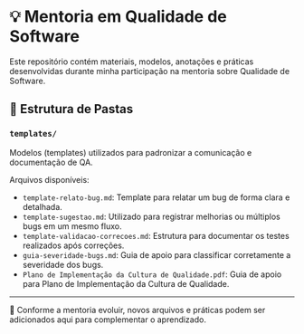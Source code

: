 # 💡 Mentoria em Qualidade de Software

Este repositório contém materiais, modelos, anotações e práticas desenvolvidas durante minha participação na mentoria sobre Qualidade de Software.

## 📁 Estrutura de Pastas

### `templates/`
Modelos (templates) utilizados para padronizar a comunicação e documentação de QA.

Arquivos disponíveis:

- `template-relato-bug.md`: Template para relatar um bug de forma clara e detalhada.
- `template-sugestao.md`: Utilizado para registrar melhorias ou múltiplos bugs em um mesmo fluxo.
- `template-validacao-correcoes.md`: Estrutura para documentar os testes realizados após correções.
- `guia-severidade-bugs.md`: Guia de apoio para classificar corretamente a severidade dos bugs.
- `Plano de Implementação da Cultura de Qualidade.pdf`: Guia de apoio para Plano de Implementação da Cultura de Qualidade.
---

📌 Conforme a mentoria evoluir, novos arquivos e práticas podem ser adicionados aqui para complementar o aprendizado.
